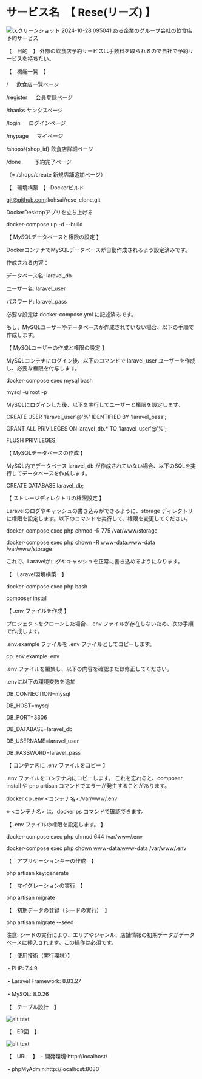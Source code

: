 # サービス名　【 Rese(リーズ) 】
![スクリーンショット 2024-10-28 095041](https://github.com/user-attachments/assets/5ee0a169-cb0f-41d7-b76b-38757b40cf0e)
ある企業のグループ会社の飲食店予約サービス

【　目的　】
外部の飲食店予約サービスは手数料を取られるので自社で予約サービスを持ちたい。

【　機能一覧　】

/	　         飲食店一覧ページ

/register	　 会員登録ページ

/thanks	     サンクスページ

/login	　   ログインページ

/mypage	　   マイページ

/shops/{shop_id}	飲食店詳細ページ

/done	　　   予約完了ページ

（※ /shops/create  新規店舗追加ページ）


【　環境構築　】
Dockerビルド

git@github.com:kohsai/rese_clone.git


DockerDesktopアプリを立ち上げる

docker-compose up -d --build


【 MySQLデータベースと権限の設定 】

DockerコンテナでMySQLデータベースが自動作成されるよう設定済みです。

作成される内容：

データベース名: laravel_db

ユーザー名: laravel_user

パスワード: laravel_pass

必要な設定は docker-compose.yml に記述済みです。

もし、MySQLユーザーやデータベースが作成されていない場合、以下の手順で作成します。

【 MySQLユーザーの作成と権限の設定 】

MySQLコンテナにログイン後、以下のコマンドで laravel_user ユーザーを作成し、必要な権限を付与します。

docker-compose exec mysql bash

<!-- rootパスワードを入力してMySQLにログイン -->
mysql -u root -p

MySQLにログインした後、以下を実行してユーザーと権限を設定します。

CREATE USER 'laravel_user'@'%' IDENTIFIED BY 'laravel_pass';

GRANT ALL PRIVILEGES ON laravel_db.* TO 'laravel_user'@'%';

FLUSH PRIVILEGES;


【 MySQLデータベースの作成 】

MySQL内でデータベース laravel_db が作成されていない場合、以下のSQLを実行してデータベースを作成します。

CREATE DATABASE laravel_db;


【 ストレージディレクトリの権限設定 】

Laravelのログやキャッシュの書き込みができるように、storage ディレクトリに権限を設定します。以下のコマンドを実行して、権限を変更してください。

docker-compose exec php chmod -R 775 /var/www/storage

docker-compose exec php chown -R www-data:www-data /var/www/storage

これで、Laravelがログやキャッシュを正常に書き込めるようになります。



【　Laravel環境構築　】

docker-compose exec php bash

composer install


【 .env ファイルを作成 】

プロジェクトをクローンした場合、.env ファイルが存在しないため、次の手順で作成します。

.env.example ファイルを .env ファイルとしてコピーします。

cp .env.example .env


.env ファイルを編集し、以下の内容を確認または修正してください。

.envに以下の環境変数を追加


DB_CONNECTION=mysql

DB_HOST=mysql

DB_PORT=3306

DB_DATABASE=laravel_db

DB_USERNAME=laravel_user

DB_PASSWORD=laravel_pass


【 コンテナ内に .env ファイルをコピー 】

.env ファイルをコンテナ内にコピーします。
これを忘れると、composer install や php artisan コマンドでエラーが発生することがあります。

docker cp .env <コンテナ名>:/var/www/.env

※ <コンテナ名> は、docker ps コマンドで確認できます。


【 .env ファイルの権限を設定します。 】

docker-compose exec php chmod 644 /var/www/.env

docker-compose exec php chown www-data:www-data /var/www/.env



【　アプリケーションキーの作成　】

php artisan key:generate

【　マイグレーションの実行　】

php artisan migrate


【　初期データの登録（シードの実行）　】

php artisan migrate --seed

注意:
シードの実行により、エリアやジャンル、店舗情報の初期データがデータベースに挿入されます。この操作は必須です。


【　使用技術（実行環境）】

・PHP: 7.4.9

・Laravel Framework: 8.83.27

・MySQL: 8.0.26

【　テーブル設計　】

![alt text](<スクリーンショット 2025-01-05 145239.png>)

【　ER図　】

![alt text](<スクリーンショット 2025-01-05 152800-1.png>)


【　URL　】
・開発環境:http://localhost/

・phpMyAdmin:http://localhost:8080

